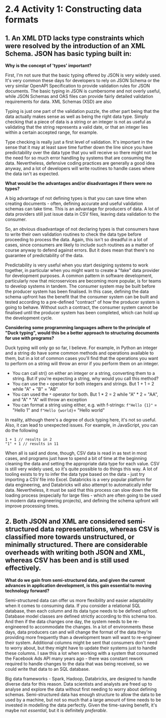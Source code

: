 # 2.4 Activity 1: Constructing data formats

## 1. An XML DTD lacks type constraints which were resolved by the introduction of an XML Schema. JSON has basic typing built in:

**Why is the concept of 'types' important?**

First, I'm not sure that the basic typing offered by JSON is very widely used. It's very common these days for developers to rely on JSON Schema or the very similar OpenAPI Specification to provide validation rules for JSON documents. The basic typing in JSON is cumbersome and not overly useful, while JSON Schemas and OAS files can provide fairly detailed validation requirements for data. XML Schemas (XSD) are also 

Typing is just one part of the validation puzzle, the other part being that the data actually makes sense as well as being the right data type. Simply checking that a piece of data is a string or an integer is not as useful as validating that the string represents a valid date, or that an integer lies within a certain accepted range, for example. 

Type checking is really just a first level of validation. It's important in the sense that it may at least save time further down the line since you have predictability over the data type that you will receive so there might not be the need for so much error handling by systems that are consuming the data. Nevertheless, defensive coding practices are generally a good idea anyway, and a lot of developers will write routines to handle cases where the data isn't as expected.



**What would be the advantages and/or disadvantages if there were no types?**

A big advantage of not defining types is that you can save time when creating documents - often, defining accurate and useful validation schemas can take time. This is an advantage for producers of data. A lot of data providers still just issue data in CSV files, leaving data validation to the consumer.

So, an obvious disadvantage of not declaring types is that consumers have to write their own validation routines to check the data type before proceeding to process the data. Again, this isn't so dreadful in a lot of cases, since consumers are likely to include such routines as a matter of course anyway to defend against errors. But it does mean that there's no guarantee of predictability of the data.

Predictability is very useful when you start designing systems to work together, in particular when you might want to create a "fake" data provider for development purposes. A common pattern in software development, particularly now that microservices are becoming more popular, is for teams to develop systems in tandem. The consumer system may be built before the producer system has been finalised. In this case, defining the data schema upfront has the benefit that the consumer system can be built and tested according to a pre-defined "contract" of how the producer system is going to behave. Without such a contract, the consumer system cannot be finalised until the producer system has been completed, which can hold up the development cycle.



**Considering some programming languages adhere to the principle of "Duck typing", would this be a better approach to structuring documents for use with programs?**

Duck typing will only go so far, I believe. For example, in Python an integer and a string do have some common methods and operations available to them, but in a lot of common cases you'll find that the operations you want to perform on a string will throw an error if you perform them on an integer.

- You can call str() on either an integer or a string, converting them to a string. But if you're expecting a string, why would you call this method?
- You can use the `+` operator for both integers and strings. But 1 + 1 = 2 while "A" + "B" = "AB"
- You can used the `*` operator for both. But 1 * 2 = 2 while "A" * 2 = "AA", and "A" * "A" will throw an exception
- You can format a string using either, e.g. with f-strings: `f"Hello {1}"` = "Hello 1" and `f"Hello {world}`= "Hello world"

In reality, although there's a degree of duck typing here, it's not so useful. Also, it can lead to unexpected issues. For example, in JavaScript, you can do the following

```
1 + 1 // results in 2
"1" + 1 // results in 11
```

When all is said and done, though, CSV data is read in as text in most cases, and programs just have to spend a bit of time at the beginning cleaning the data and setting the appropriate data type for each value. CSV is still very widely used, so it's quite possible to do things this way. A lot of tooling exists to try to infer the data type based on the data - just try importing a CSV file into Excel. Databricks is a very popular platform for data engineering, and Databricks will also attempt to automatically infer data. Nevertheless, it must be said that this process can slow down the file loading process (especially for large files - which are often going to be used in modern data engineering projects), and defining the schema upfront will improve processing times.

## 2. Both JSON and XML are considered semi-structured data representations, whereas CSV is classified more towards unstructured, or minimally structured. There are considerable overheads with writing both JSON and XML, whereas CSV has been and is still used effectively.

**What do we gain from semi-structured data, and given the current advances in application development, is this gain essential to moving technology forward?**

Semi-structured data can offer us more flexibility and easier adaptability when it comes to consuming data. If you consider a relational SQL database, then each column and its data type needs to be defined upfront. Database model classes are defined strictly according to this schema too. And then if the data changes one day, the system needs to be re-engineered to accommodate the changes. In a lot of environments these days, data producers can and will change the format of the data they're providing more frequently than a development team will want to re-engineer their system. Additional columns might be sent that consumers don't need to worry about, but they might have to update their systems just to handle these columns. I saw this a lot when working with a system that consumed the Facebook Ads API many years ago - there was constant rework required to handle changes to the data that was being received, so we could write that data to an SQL database.

Big data frameworks - Spark, Hadoop, Databricks, are designed to handle diverse data for this reason. Data scientists and analysts are freed up to analyse and explore the data without first needing to worry about defining schemas. Semi-structured data has enough structure to allow the data to be used by a machine, but not so much that a large amount of time needs to be invested in modelling the data perfectly. Given the time-saving benefit, it's maybe not *essential*, but it is definitely *preferable*.